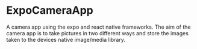# ExpoCameraApp

A camera app using the expo and react native frameworks. The aim of the camera app is to take pictures in two different ways and store the images taken to the devices native image/media library. 
